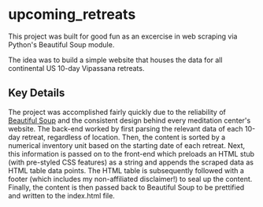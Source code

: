 # upcoming_retreats

This project was built for good fun as an excercise in web scraping via Python's Beautiful Soup module.


The idea was to build a simple website that houses the data for all continental US 10-day Vipassana retreats.

## Key Details
The project was accomplished fairly quickly due to the reliability of <a href="https://www.crummy.com/software/BeautifulSoup/">Beautiful Soup</a> and the consistent design behind every meditation center's website. The back-end worked by first parsing the relevant data of each 10-day retreat, regardless of location. Then, the content is sorted by a numerical inventory unit based on the starting date of each retreat. Next, this information is passed on to the front-end which preloads an HTML stub (with pre-styled CSS features) as a string and appends the scraped data as HTML table data points. The HTML table is subsequently followed with a footer (which includes my non-affiliated disclaimer!) to seal up the content. Finally, the content is then passed back to Beautiful Soup to be prettified and written to the index.html file.
